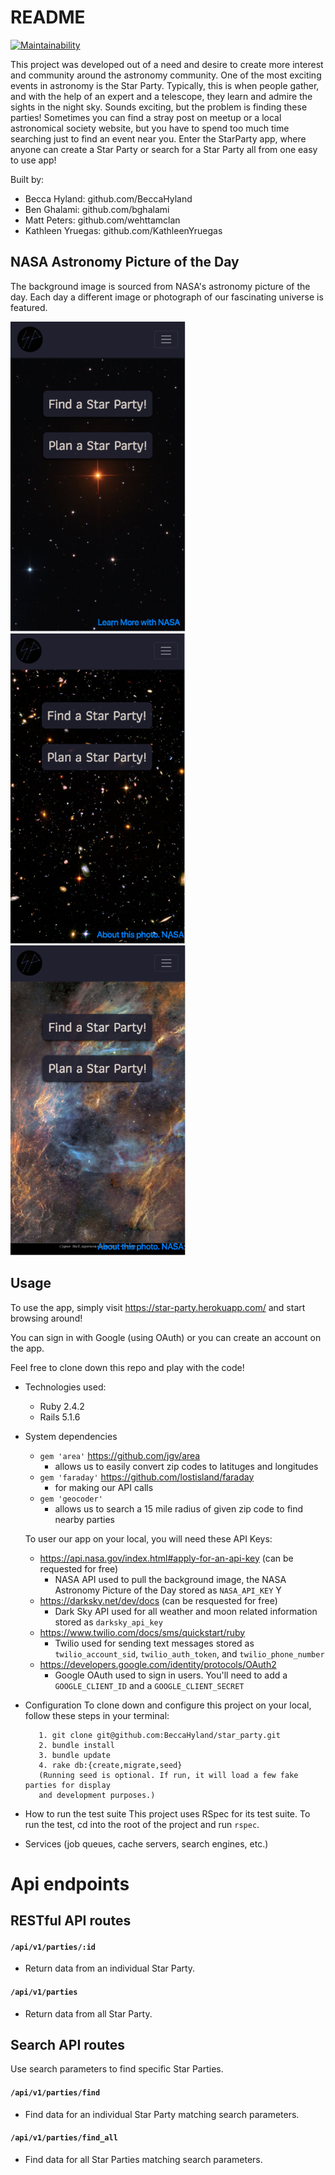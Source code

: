 # README
[![Maintainability](https://api.codeclimate.com/v1/badges/981b45677d5bb8f9cb65/maintainability)](https://codeclimate.com/github/BeccaHyland/star_party/maintainability)

This project was developed out of a need and desire to create more interest and community around the astronomy community. One of the most exciting events in astronomy is the Star Party. Typically, this is when people gather, and with the help of an expert and a telescope, they learn and admire the sights in the night sky. Sounds exciting, but the problem is finding these parties! Sometimes you can find a stray post on meetup or a local astronomical society website, but you have to spend too much time searching just to find an event near you.  Enter the StarParty app, where anyone can create a Star Party or search for a Star Party all from one easy to use app! 

Built by:
- Becca Hyland: github.com/BeccaHyland
- Ben Ghalami: github.com/bghalami
- Matt Peters: github.com/wehttamclan
- Kathleen Yruegas: github.com/KathleenYruegas

## NASA Astronomy Picture of the Day
The background image is sourced from NASA's astronomy picture of the day.  Each day a different image or photograph of our fascinating universe is featured.

<em><img src="https://github.com/BeccaHyland/star_party/blob/readme_apod/app/assets/images/landing1.png" alt="Image of Landing Page" width="280" height="496"/></em>
<em><img src="https://github.com/BeccaHyland/star_party/blob/readme_apod/app/assets/images/landing2.png" alt="Image of Landing Page" width="280" height="496"/></em>
<em><img src="https://github.com/BeccaHyland/star_party/blob/readme_apod/app/assets/images/landing3.png" alt="Image of Landing Page" width="280" height="496"/></em>

## Usage
To use the app, simply visit https://star-party.herokuapp.com/ and start browsing around!

You can sign in with Google (using OAuth) or you can create an account on the app.

Feel free to clone down this repo and play with the code! 

* Technologies used:
  - Ruby 2.4.2
  - Rails 5.1.6

* System dependencies
  - `gem 'area'` https://github.com/jgv/area 
    - allows us to easily convert zip codes to latituges and longitudes 
  - `gem 'faraday'` https://github.com/lostisland/faraday
    - for making our API calls
  - `gem 'geocoder'`
    - allows us to search a 15 mile radius of given zip code to find nearby parties
  
  To user our app on your local, you will need these API Keys:
    - https://api.nasa.gov/index.html#apply-for-an-api-key (can be requested for free)
      - NASA API used to pull the background image, the NASA Astronomy Picture of the Day stored as `NASA_API_KEY`
Y
    - https://darksky.net/dev/docs (can be resquested for free)
      - Dark Sky API used for all weather and moon related information stored as `darksky_api_key`
    - https://www.twilio.com/docs/sms/quickstart/ruby
      - Twilio used for sending text messages stored as `twilio_account_sid`, `twilio_auth_token`, and `twilio_phone_number`
    - https://developers.google.com/identity/protocols/OAuth2
      - Google OAuth used to sign in users. You'll need to add a `GOOGLE_CLIENT_ID` and a `GOOGLE_CLIENT_SECRET`
  

* Configuration
  To clone down and configure this project on your local, follow these steps in your terminal:
  ```
     1. git clone git@github.com:BeccaHyland/star_party.git
     2. bundle install
     3. bundle update
     4. rake db:{create,migrate,seed} 
     (Running seed is optional. If run, it will load a few fake parties for display 
     and development purposes.)
     ```


* How to run the test suite
  This project uses RSpec for its test suite. To run the test, cd into the root of the project and run ```rspec```.

* Services (job queues, cache servers, search engines, etc.)


# Api endpoints
## RESTful API routes
#### `/api/v1/parties/:id`
* Return data from an individual Star Party. 

#### `/api/v1/parties`
* Return data from all Star Party.

## Search API routes
Use search parameters to find specific Star Parties.
#### `/api/v1/parties/find`
* Find data for an individual Star Party matching search parameters.

#### `/api/v1/parties/find_all`
* Find data for all Star Parties matching search parameters.
